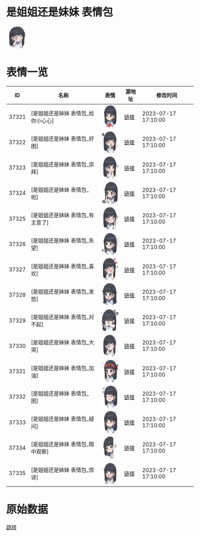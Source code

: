 # 是姐姐还是妹妹 表情包

<img src="./cover.png" height="60" alt="cover" />

# 表情一览

|ID|名称|表情|源地址|修改时间|
|----|----|----|----|----|
|37321|[是姐姐还是妹妹 表情包_给你小心心]|<img src="./pic/037321_%5B是姐姐还是妹妹 表情包_给你小心心%5D.png" height="60" alt="给你小心心"/>|[链接](https://i0.hdslb.com/bfs/garb/e20b248f61ad4ff37197efc32489c33e1e901f18.png)|2023-07-17 17:10:00|
|37322|[是姐姐还是妹妹 表情包_好困]|<img src="./pic/037322_%5B是姐姐还是妹妹 表情包_好困%5D.png" height="60" alt="好困"/>|[链接](https://i0.hdslb.com/bfs/garb/e757642bae63895e8d53090191b747eb95e85446.png)|2023-07-17 17:10:00|
|37323|[是姐姐还是妹妹 表情包_崇拜]|<img src="./pic/037323_%5B是姐姐还是妹妹 表情包_崇拜%5D.png" height="60" alt="崇拜"/>|[链接](https://i0.hdslb.com/bfs/garb/c2d93bcc7f72d908d26ac9ae6f27ca704e7589cb.png)|2023-07-17 17:10:00|
|37324|[是姐姐还是妹妹 表情包_呃]|<img src="./pic/037324_%5B是姐姐还是妹妹 表情包_呃%5D.png" height="60" alt="呃"/>|[链接](https://i0.hdslb.com/bfs/garb/96c6ee21903c3b8dd0ad7eac86c45051a40c10af.png)|2023-07-17 17:10:00|
|37325|[是姐姐还是妹妹 表情包_有主意了]|<img src="./pic/037325_%5B是姐姐还是妹妹 表情包_有主意了%5D.png" height="60" alt="有主意了"/>|[链接](https://i0.hdslb.com/bfs/garb/7e0089c012c2449bd564e3b965d780e36dddcc2f.png)|2023-07-17 17:10:00|
|37326|[是姐姐还是妹妹 表情包_失望]|<img src="./pic/037326_%5B是姐姐还是妹妹 表情包_失望%5D.png" height="60" alt="失望"/>|[链接](https://i0.hdslb.com/bfs/garb/de293af36a8f15d548ae6e052f30d8baf77fb2e2.png)|2023-07-17 17:10:00|
|37327|[是姐姐还是妹妹 表情包_喜欢]|<img src="./pic/037327_%5B是姐姐还是妹妹 表情包_喜欢%5D.png" height="60" alt="喜欢"/>|[链接](https://i0.hdslb.com/bfs/garb/51b280d7c5bddfe7cf7ef56902e7276895b165d5.png)|2023-07-17 17:10:00|
|37328|[是姐姐还是妹妹 表情包_发怒]|<img src="./pic/037328_%5B是姐姐还是妹妹 表情包_发怒%5D.png" height="60" alt="发怒"/>|[链接](https://i0.hdslb.com/bfs/garb/7c7866fa409dd8f752673e998fdb0888f7912d5c.png)|2023-07-17 17:10:00|
|37329|[是姐姐还是妹妹 表情包_对不起]|<img src="./pic/037329_%5B是姐姐还是妹妹 表情包_对不起%5D.png" height="60" alt="对不起"/>|[链接](https://i0.hdslb.com/bfs/garb/51f470cc347441adcce7ac5829d09ccdb42e0054.png)|2023-07-17 17:10:00|
|37330|[是姐姐还是妹妹 表情包_大哭]|<img src="./pic/037330_%5B是姐姐还是妹妹 表情包_大哭%5D.png" height="60" alt="大哭"/>|[链接](https://i0.hdslb.com/bfs/garb/0edd825d5512b70be957660bfe3f2f5d19fc5043.png)|2023-07-17 17:10:00|
|37331|[是姐姐还是妹妹 表情包_加油]|<img src="./pic/037331_%5B是姐姐还是妹妹 表情包_加油%5D.png" height="60" alt="加油"/>|[链接](https://i0.hdslb.com/bfs/garb/8e4b144f32bd1b170c7d0a51ae0e57c135e2b906.png)|2023-07-17 17:10:00|
|37332|[是姐姐还是妹妹 表情包_困]|<img src="./pic/037332_%5B是姐姐还是妹妹 表情包_困%5D.png" height="60" alt="困"/>|[链接](https://i0.hdslb.com/bfs/garb/204bae02ed5dcd821f4c49a6365dd044a03935c0.png)|2023-07-17 17:10:00|
|37333|[是姐姐还是妹妹 表情包_疑问]|<img src="./pic/037333_%5B是姐姐还是妹妹 表情包_疑问%5D.png" height="60" alt="疑问"/>|[链接](https://i0.hdslb.com/bfs/garb/6c5c74d05413af8243dbac32ff1087589c6638f8.png)|2023-07-17 17:10:00|
|37334|[是姐姐还是妹妹 表情包_暗中观察]|<img src="./pic/037334_%5B是姐姐还是妹妹 表情包_暗中观察%5D.png" height="60" alt="暗中观察"/>|[链接](https://i0.hdslb.com/bfs/garb/10be0a6ab8fc74c00dd4fde92049c432a7a70938.png)|2023-07-17 17:10:00|
|37335|[是姐姐还是妹妹 表情包_惊讶]|<img src="./pic/037335_%5B是姐姐还是妹妹 表情包_惊讶%5D.png" height="60" alt="惊讶"/>|[链接](https://i0.hdslb.com/bfs/garb/43324ec279bb19809683511bd9f879a8969766b0.png)|2023-07-17 17:10:00|

# 原始数据

[跳转](./raw.json)

